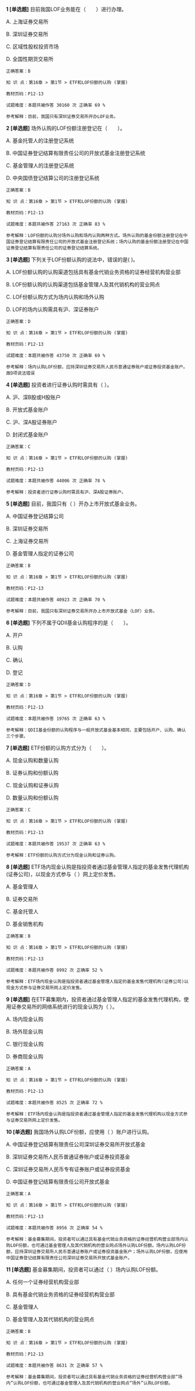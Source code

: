 **1 [单选题]** 目前我国LOF业务能在（&emsp;&emsp;）进行办理。

A. 上海证券交易所

B. 深圳证券交易所

C. 区域性股权投资市场

D. 全国性期货交易所

```
正确答案：B

知 识 点：第16章 > 第1节 > ETF和LOF份额的认购 (掌握)

教材页码：P12-13

试题难度：本题共被作答 30160 次 正确率 69 %

参考解释：目前，我国只有深圳证券交易所开办LOF业务。
```


**2 [单选题]** 场外认购的LOF份额注册登记在（&emsp;&emsp;）。

A. 基金托管人的注册登记系统

B. 中国证券登记结算有限责任公司的开放式基金注册登记系统

C. 基金管理人的注册登记系统

D. 中央国债登记结算公司的注册登记系统

```
正确答案：B

知 识 点：第16章 > 第1节 > ETF和LOF份额的认购 (掌握)

教材页码：P12-13

试题难度：本题共被作答 27163 次 正确率 83 %

参考解释：LOF份额的认购分场外认购和场内认购两种方式。场外认购的基金份额注册登记在中国证券登记结算有限责任公司的开放式基金注册登记系统；场内认购的基金份额注册登记在中国证券登记结算有限责任公司的证券登记结算系统。
```


**3 [单选题]** 下列关于LOF份额认购的说法中，错误的是(        )。 

A. LOF份额认购的认购渠道包括具有基金代销业务资格的证券经营机构营业部

B. LOF份额认购的认购渠道包括基金管理人及其代销机构的营业网点

C. LOF份额认购方式为场内认购和场外认购

D. LOF的场内认购需具有沪、深证券账户 

```
正确答案：D

知 识 点：第16章 > 第1节 > ETF和LOF份额的认购 (掌握)

教材页码：P12-13

试题难度：本题共被作答 43750 次 正确率 69 %

参考解释：场内认购LOF份额，应持深圳证券交易所人民币普通证券账户或证券投资基金账户。故D项说法错误
```


**4 [单选题]** 投资者进行证券认购时需具有（        ）。

A. 沪、深B股或H股账户

B. 开放式基金账户

C. 沪、深A股证券账户

D. 封闭式基金账户

```
正确答案：C

知 识 点：第16章 > 第1节 > ETF和LOF份额的认购 (掌握)

教材页码：P12-13

试题难度：本题共被作答 44006 次 正确率 78 %

参考解释：投资者进行证券认购时需具有沪、深A股证券账户。
```


**5 [单选题]** 目前，我国只有（        ）开办上市开放式基金业务。

A. 中国证券登记结算公司

B. 深圳证券交易所

C. 上海证券交易所

D. 基金管理人指定的证券公司

```
正确答案：B

知 识 点：第16章 > 第1节 > ETF和LOF份额的认购 (掌握)

教材页码：P12-13

试题难度：本题共被作答 40923 次 正确率 70 %

参考解释：目前，我国只有深圳证券交易所开办上市开放式基金（LOF）业务。
```


**6 [单选题]** 下列不属于QDII基金认购程序的是（&emsp;&emsp;）。

A. 开户

B. 认购

C. 确认

D. 登记

```
正确答案：D

知 识 点：第16章 > 第1节 > ETF和LOF份额的认购 (掌握)

教材页码：P12-13

试题难度：本题共被作答 19765 次 正确率 63 %

参考解释：QDII基金份额的认购程序与一般开放式基金基本相同，主要包括开户、认购、确认三个步骤。
```


**7 [单选题]** ETF份额的认购方式分为（&emsp;&emsp;）。

A. 现金认购和数量认购

B. 证券认购和份额认购

C. 现金认购和证券认购

D. 数量认购和份额认购

```
正确答案：C

知 识 点：第16章 > 第1节 > ETF和LOF份额的认购 (掌握)

教材页码：P12-13

试题难度：本题共被作答 19537 次 正确率 63 %

参考解释：ETF份额的认购方式分为现金认购和证券认购。
```


**8 [单选题]** ETF场内现金认购是指投资者通过基金管理人指定的基金发售代理机构(证券公司)，以现金方式参与（       ）网上定价发售。

A. 基金管理人&nbsp;

B. 证券交易所&nbsp;

C. 基金托管人

D. 基金销售机构

```
正确答案：B

知 识 点：第16章 > 第1节 > ETF和LOF份额的认购 (掌握)

教材页码：P12-13

试题难度：本题共被作答 8992 次 正确率 52 %

参考解释：ETF场内现金认购是指投资者通过基金管理人指定的基金发售代理机构(证券公司)以现金方式参与证券交易所网上定价发售。
```


**9 [单选题]** 在ETF募集期内，投资者通过基金管理人指定的基金发售代理机构，使用证券交易所的网络系统进行的现金认购为（       ）。

A. 场内现金认购

B. 场外现金认购&nbsp;

C. 银行现金认购

D. 券商现金认购

```
正确答案：A

知 识 点：第16章 > 第1节 > ETF和LOF份额的认购 (掌握)

教材页码：P12-13

试题难度：本题共被作答 8525 次 正确率 72 %

参考解释：ETF场内现金认购是指投资者通过基金管理人指定的基金发售代理机构以现金方式参与证券交易所网上定价发售。
```


**10 [单选题]** 我国场外认购LOF份额，应使用（       ）账户进行认购。

A. 中国证券登记结算有限责任公司深圳证券交易所开放式基金

B. 深圳证券交易所人民币普通证券账户或证券投资基金

C. 深圳证券交易所人民币专有证券账户或证券投资基金

D. 中国证券登记结算有限责任公司开放式基金

```
正确答案：A

知 识 点：第16章 > 第1节 > ETF和LOF份额的认购 (掌握)

教材页码：P12-13

试题难度：本题共被作答 8956 次 正确率 54 %

参考解释：基金募集期间，投资者可以通过具有基金代销业务资格的证券经营机构营业部场内认购LOF份额，也可通过基金管理人及其代销机构的营业网点场外认购LOF份额。场内认购LOF份额，应持深圳证券交易所人民币普通证券账户或证券投资基金账户；场外认购LOF份额，应使用中国证券登记结算有限责任公司深圳证券交易所开放式基金账户。
```


**11 [单选题]** 基金募集期间，投资者可以通过（       ）场内认购LOF份额。

A. 任何一个证券经营机构营业部

B. 具有基金代销业务资格的证券经营机构营业部

C. 基金管理人

D. 基金管理人及其代销机构的营业网点

```
正确答案：B

知 识 点：第16章 > 第1节 > ETF和LOF份额的认购 (掌握)

教材页码：P12-13

试题难度：本题共被作答 8631 次 正确率 57 %

参考解释：基金募集期间，投资者可以通过具有基金代销业务资格的证券经营机构营业部“场内”认购LOF份额，也可通过基金管理人及其代销机构的营业网点“场外”认购LOF份额。
```

